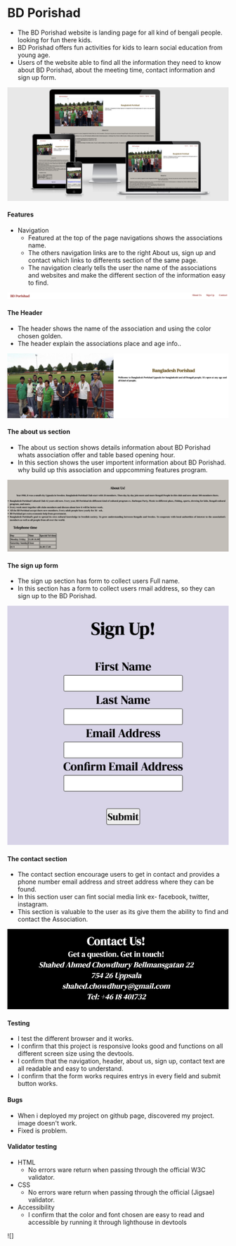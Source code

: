 # BD Porishad
- The BD Porishad website is landing page for all kind of bengali people. looking for fun there kids.
- BD Porishad offers fun activities for kids to learn social education from young age.
- Users of the website able to find all the information they need to know about BD Porishad, about the meeting time, contact information and sign up form.

![Diffenent device screenshots](images/screenshot10.png)

#### Features
- Navigation
    - Featured at the top of the page navigations shows the associations name.
    - The others navigation links are to the right About us, sign up and contact which links to differents section of the same page.
    - The navigation clearly tells the user the name of the associations and websites and make the different section of the information easy to find.

![Navigation screenshot](images/screenshot7.png)

#### The Header
- The header shows the name of the association and using the color chosen golden.
- The header explain the associations place and age info..

![header image screenshots](images/screenshot6.png)

#### The about us section
- The about us section shows details information about BD Porishad whats association offer and table based opening hour.
- In this section shows the user importent information about BD Porishad. why build up this association and uppcomming features program.

![about section screenshot](images/screenshot1.png)

#### The sign up form
- The sign up section has form to collect users Full name.
- In this section has a form to collect users rmail address, so they can sign up to the BD Porishad.

![sign up section screenshots](images/screenshot2.png)

#### The contact section
- The contact section encourage users to get in contact and provides a phone number email address and street address where they can be found.
- In this section user can fint social media link ex- facebook, twitter, instagram.
- This section is valuable to the user as its give them the ability to find and contact the Association.

![contact section screenshot](images/screenshot3.png)

#### Testing
- I test the different browser and it works.
- I confirm that this project is responsive looks good and functions on all different screen size using the devtools.
- I confirm that the navigation, header, about us, sign up, contact text are all readable and easy to understand.
- I confirm that the form works requires entrys in every field and submit button works.

#### Bugs 
- When i deployed my project on github page, discovered my project. image doesn't work.
- Fixed is problem.

#### Validator testing
- HTML 
    - No errors ware return when passing through the official W3C validator.
- CSS 
    - No errors ware return when passing through the official (Jigsae) validator.
- Accessibility
    - I confirm that the color and font chosen are easy to read and accessible by running it through lighthouse in devtools

![]